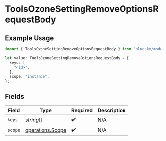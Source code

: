 # ToolsOzoneSettingRemoveOptionsRequestBody

## Example Usage

```typescript
import { ToolsOzoneSettingRemoveOptionsRequestBody } from "bluesky/models/operations";

let value: ToolsOzoneSettingRemoveOptionsRequestBody = {
  keys: [
    "<id>",
  ],
  scope: "instance",
};
```

## Fields

| Field                                                | Type                                                 | Required                                             | Description                                          |
| ---------------------------------------------------- | ---------------------------------------------------- | ---------------------------------------------------- | ---------------------------------------------------- |
| `keys`                                               | *string*[]                                           | :heavy_check_mark:                                   | N/A                                                  |
| `scope`                                              | [operations.Scope](../../models/operations/scope.md) | :heavy_check_mark:                                   | N/A                                                  |